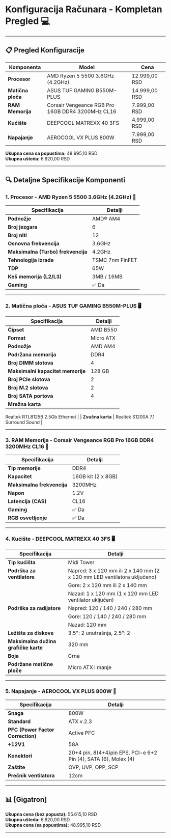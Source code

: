 # Konfiguracija Računara - Kompletan Pregled 💻

---

## 📋 Pregled Konfiguracije

| Komponenta         | Model                                 | Cena           |
|--------------------|---------------------------------------|----------------|
| **Procesor**       | AMD Ryzen 5 5500 3.6GHz (4.2GHz)      | 12.999,00 RSD  |
| **Matična ploča**  | ASUS TUF GAMING B550M-PLUS            | 14.999,00 RSD  |
| **RAM Memorija**   | Corsair Vengeance RGB Pro 16GB DDR4 3200MHz CL16 | 7.999,00 RSD |
| **Kućište**        | DEEPCOOL MATREXX 40 3FS               | 4.999,00 RSD   | 
| **Napajanje**      | AEROCOOL VX PLUS 800W                 | 7.999,00 RSD   | 

**Ukupna cena sa popustima:** 48.995,10 RSD  
**Ukupna ušteda:** 6.620,00 RSD

---

## 🔍 Detaljne Specifikacije Komponenti

### 1. Procesor - AMD Ryzen 5 5500 3.6GHz (4.2GHz) 🚀

| Specifikacija                       | Detalji                       |
|-------------------------------------|-------------------------------|
| **Podnožje**                        | AMD® AM4                      |
| **Broj jezgara**                    | 6                             |
| **Broj niti**                       | 12                            |
| **Osnovna frekvencija**             | 3.6GHz                        |
| **Maksimalna (Turbo) frekvencija**  | 4.2GHz                        |
| **Tehnologija izrade**              | TSMC 7nm FinFET               |
| **TDP**                             | 65W                           |
| **Keš memorija (L2/L3)**            | 3MB / 16MB                    |
| **Gaming**                          | ✅ Da                         |

---

### 2. Matična ploča - ASUS TUF GAMING B550M-PLUS 🖥️

| Specifikacija                       | Detalji                       |
|-------------------------------------|-------------------------------|
| **Čipset**                          | AMD B550                      |
| **Format**                          | Micro ATX                     |
| **Podnožje**                        | AMD AM4                       |
| **Podržana memorija**               | DDR4                          |
| **Broj DIMM slotova**               | 4                             |
| **Maksimalni kapacitet memorije**   | 128 GB                        |
| **Broj PCIe slotova**               | 2                             |
| **Broj M.2 slotova**                | 2                             |
| **Broj SATA portova**               | 4                             |
| **Mrežna karta**             


Realtek RTL8125B 2.5Gb Ethernet |
| **Zvučna karta**                    | Realtek S1200A 7.1 Surround Sound |

---

### 3. RAM Memorija - Corsair Vengeance RGB Pro 16GB DDR4 3200MHz CL16 🌈

| Specifikacija                       | Detalji                       |
|-------------------------------------|-------------------------------|
| **Tip memorije**                    | DDR4                          |
| **Kapacitet**                       | 16GB kit (2 x 8GB)            |
| **Maksimalna frekvencija**          | 3200MHz                       |
| **Napon**                           | 1.2V                          |
| **Latencija (CAS)**                 | CL16                          |
| **Gaming**                          | ✅ Da                         |
| **RGB osvetljenje**                 | ✅ Da                         |

---

### 4. Kućište - DEEPCOOL MATREXX 40 3FS 🖥️

| Specifikacija                         | Detalji                       |
|---------------------------------------|-------------------------------|
| **Tip kućišta**                       | Midi Tower                    |
| **Podrška za ventilatore**            | Napred: 3 x 120 mm ili 2 x 140 mm (2 x 120 mm LED ventilatora uključeno) |
|                                       | Gore: 2 x 120 mm ili 2 x 140 mm |
|                                       | Nazad: 1 x 120 mm (1 x 120 mm LED ventilator uključen) |
| **Podrška za radijatore**             | Napred: 120 / 140 / 240 / 280 mm |
|                                       | Gore: 120 / 140 / 240 / 280 mm |
|                                       | Nazad: 120 mm                 |
| **Ležišta za diskove**                | 3.5": 2 unutrašnja, 2.5": 2   |
| **Maksimalna dužina grafičke karte**  | 320 mm                        |
| **Boja**                              | Crna                          |
| **Podržane matične ploče**            | Micro ATX i manje             |

---

### 5. Napajanje - AEROCOOL VX PLUS 800W 🔋

| Specifikacija                       | Detalji                       |
|-------------------------------------|-------------------------------|
| **Snaga**                           | 800W                          |
| **Standard**                        | ATX v.2.3                     |
| **PFC (Power Factor Correction)**   | Active PFC                    |
| **+12V1**                           | 58A                           |
| **Konektori**                       | 20+4 pin, 8(4+4)pin EPS, PCI-e 6+2 Pin (4), SATA (6), Molex (4) |
| **Zaštite**                         | OVP, UVP, OPP, SCP            |
| **Prečnik ventilatora**             | 12cm                          |

---

## 📊 [Gigatron]

**Ukupna cena (bez popusta):** 55.615,10 RSD  
**Ukupna ušteda:** 6.620,00 RSD  
**Ukupna cena (sa popustima):** 48.995,10 RSD  

---

